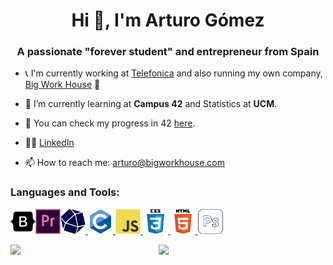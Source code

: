 <h1 align="center">Hi 👋, I'm Arturo Gómez</h1>
<h3 align="center">A passionate "forever student" and entrepreneur from Spain</h3>

- 📞 I'm currently working at  [Telefonica](https://www.Telefonica.com) and also running my own company, [Big Work House](https://www.bigworkhouse.com) 🔭

- 🌱 I’m currently learning at **Campus 42** and Statistics at **UCM**.

- 🌱 You can check my progress in 42 [here](https://github.com/agomez-m/42cursus/blob/main/README.md).

- 👨‍💻 [LinkedIn](https://www.linkedin.com/in/arturo-g%C3%B3mez-mart%C3%ADn-crespo-b7a5355a/?originalSubdomain=es)

- 📫 How to reach me: [arturo@bigworkhouse.com](mailto:arturo@bigworkhouse.com)

<p align="left">
</p>
<h3 align="left">Languages and Tools:</h3>
<p align="left"> 
    <a href="#" target="_blank" rel="noreferrer">
        <img src="https://github.com/devicons/devicon/blob/master/icons/influxdb/influxdb-original.svg" alt="C" width="40" height="40" />
    </a>
    <a href="#" target="_blank" rel="noreferrer">
        <img src="https://raw.githubusercontent.com/devicons/devicon/master/icons/c/c-original.svg" alt="C" width="40" height="40" />
    </a>
    <a href="#" target="_blank" rel="noreferrer">
        <img src="https://github.com/devicons/devicon/blob/master/icons/javascript/javascript-original.svg" alt="JavaScript" width="40" height="40" />
    </a>
    <a href="#" target="_blank" rel="noreferrer">
        <img src="https://raw.githubusercontent.com/devicons/devicon/master/icons/css3/css3-original-wordmark.svg" alt="CSS3" width="40" height="40" />
    </a>
    <a href="#" target="_blank" rel="noreferrer">
        <img src="https://raw.githubusercontent.com/devicons/devicon/master/icons/html5/html5-original-wordmark.svg" alt="HTML5" width="40" height="40" />
    </a>
    <a href="#" target="_blank" rel="noreferrer">
        <img align="left" src="https://github.com/devicons/devicon/blob/master/icons/bootstrap/bootstrap-plain.svg" width="40" height="40" />
    </a>
    <a href="#" target="_blank" rel="noreferrer">
        <img align="left" src="https://github.com/devicons/devicon/blob/master/icons/premierepro/premierepro-original.svg" width="40" height="40" />
    </a>
    <a href="#" target="_blank" rel="noreferrer">
        <img src="https://raw.githubusercontent.com/devicons/devicon/master/icons/photoshop/photoshop-line.svg" alt="Photoshop" width="40" height="40" />
    </a>
</p>
<img align="left" width="47%" src="https://github-readme-stats.vercel.app/api?username=agomez-m&theme=dark&show_icons=true" />
<img align="left" width="47%" src="https://github-readme-stats.vercel.app/api/top-langs/?username=agomez-m&layout=compact" />
